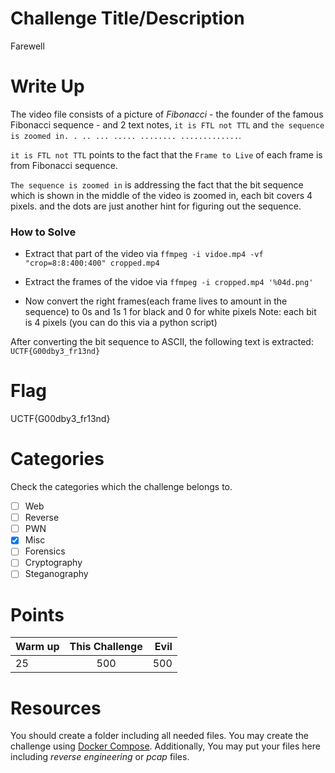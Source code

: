 # Challenge Title/Description

Farewell

# Write Up

The video file consists of a picture of *Fibonacci*  - the founder of the famous Fibonacci sequence - and 2 text notes, `it is FTL not TTL` and `the sequence is zoomed in. . .. ... ..... ........ .............`.

`it is FTL not TTL` points to the fact that the `Frame to Live` of each frame is from Fibonacci sequence.

`The sequence is zoomed in` is addressing the fact that the bit sequence which is shown in the middle of the video is zoomed in, each bit covers 4 pixels. and the dots are just another hint for figuring out the sequence.

### How to Solve
- Extract that part of the video via `ffmpeg -i vidoe.mp4 -vf "crop=8:8:400:400" cropped.mp4`
- Extract the frames of the vidoe via `ffmpeg -i cropped.mp4 '%04d.png'`

- Now convert the right frames(each frame lives to amount in the sequence) to 0s and 1s 1 for black and 0 for white pixels Note: each bit is 4 pixels (you can do this via a python script)

After converting the bit sequence to ASCII, the following text is extracted: `UCTF{G00dby3_fr13nd}`

# Flag

UCTF{G00dby3_fr13nd}

# Categories

Check the categories which the challenge belongs to.

- [ ] Web
- [ ] Reverse
- [ ] PWN
- [x] Misc
- [ ] Forensics
- [ ] Cryptography
- [ ] Steganography

# Points

| Warm up | This Challenge  | Evil |
| ------- |:---------------:| ----:|
|   25    |       500       | 500  |

# Resources

You should create a folder including all needed files. You may create the challenge using [Docker Compose](https://docs.docker.com/compose/gettingstarted/). Additionally, You may put your files here including *reverse engineering* or *pcap* files.
